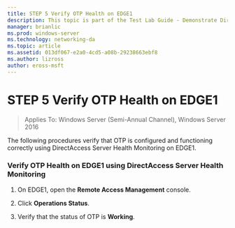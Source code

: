 ```yaml
---
title: STEP 5 Verify OTP Health on EDGE1
description: This topic is part of the Test Lab Guide - Demonstrate DirectAccess with OTP Authentication and RSA SecurID for Windows Server 2016
manager: brianlic
ms.prod: windows-server
ms.technology: networking-da
ms.topic: article
ms.assetid: 013df067-e2a0-4cd5-a08b-29238663ebf8
ms.author: lizross
author: eross-msft
---
```

# STEP 5 Verify OTP Health on EDGE1

>Applies To: Windows Server (Semi-Annual Channel), Windows Server 2016

The following procedures verify that OTP is configured and functioning correctly using DirectAccess Server Health Monitoring on EDGE1.  
  
### Verify OTP Health on EDGE1 using DirectAccess Server Health Monitoring  
  
1.  On EDGE1, open the **Remote Access Management** console.  
  
2.  Click **Operations Status**.  
  
3.  Verify that the status of OTP is **Working**.  
  


